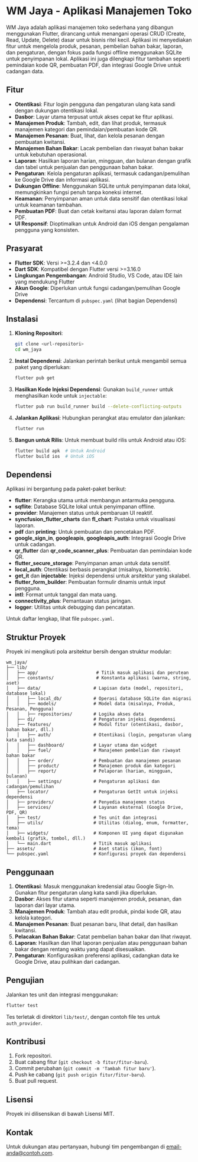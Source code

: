 # WM Jaya - Aplikasi Manajemen Toko

WM Jaya adalah aplikasi manajemen toko sederhana yang dibangun menggunakan Flutter, dirancang untuk menangani operasi CRUD (Create, Read, Update, Delete) dasar untuk bisnis ritel kecil. Aplikasi ini menyediakan fitur untuk mengelola produk, pesanan, pembelian bahan bakar, laporan, dan pengaturan, dengan fokus pada fungsi offline menggunakan SQLite untuk penyimpanan lokal. Aplikasi ini juga dilengkapi fitur tambahan seperti pemindaian kode QR, pembuatan PDF, dan integrasi Google Drive untuk cadangan data.

## Fitur

- **Otentikasi**: Fitur login pengguna dan pengaturan ulang kata sandi dengan dukungan otentikasi lokal.
- **Dasbor**: Layar utama terpusat untuk akses cepat ke fitur aplikasi.
- **Manajemen Produk**: Tambah, edit, dan lihat produk, termasuk manajemen kategori dan pemindaian/pembuatan kode QR.
- **Manajemen Pesanan**: Buat, lihat, dan kelola pesanan dengan pembuatan kwitansi.
- **Manajemen Bahan Bakar**: Lacak pembelian dan riwayat bahan bakar untuk kebutuhan operasional.
- **Laporan**: Hasilkan laporan harian, mingguan, dan bulanan dengan grafik dan tabel untuk penjualan dan penggunaan bahan bakar.
- **Pengaturan**: Kelola pengaturan aplikasi, termasuk cadangan/pemulihan ke Google Drive dan informasi aplikasi.
- **Dukungan Offline**: Menggunakan SQLite untuk penyimpanan data lokal, memungkinkan fungsi penuh tanpa koneksi internet.
- **Keamanan**: Penyimpanan aman untuk data sensitif dan otentikasi lokal untuk keamanan tambahan.
- **Pembuatan PDF**: Buat dan cetak kwitansi atau laporan dalam format PDF.
- **UI Responsif**: Dioptimalkan untuk Android dan iOS dengan pengalaman pengguna yang konsisten.

## Prasyarat

- **Flutter SDK**: Versi >=3.2.4 dan <4.0.0
- **Dart SDK**: Kompatibel dengan Flutter versi >=3.16.0
- **Lingkungan Pengembangan**: Android Studio, VS Code, atau IDE lain yang mendukung Flutter
- **Akun Google**: Diperlukan untuk fungsi cadangan/pemulihan Google Drive
- **Dependensi**: Tercantum di `pubspec.yaml` (lihat bagian Dependensi)

## Instalasi

1. **Kloning Repositori**:
   ```bash
   git clone <url-repositori>
   cd wm_jaya
   ```

2. **Instal Dependensi**:
   Jalankan perintah berikut untuk mengambil semua paket yang diperlukan:
   ```bash
   flutter pub get
   ```

3. **Hasilkan Kode Injeksi Dependensi**:
   Gunakan `build_runner` untuk menghasilkan kode untuk `injectable`:
   ```bash
   flutter pub run build_runner build --delete-conflicting-outputs
   ```

4. **Jalankan Aplikasi**:
   Hubungkan perangkat atau emulator dan jalankan:
   ```bash
   flutter run
   ```

5. **Bangun untuk Rilis**:
   Untuk membuat build rilis untuk Android atau iOS:
   ```bash
   flutter build apk  # Untuk Android
   flutter build ios  # Untuk iOS
   ```

## Dependensi

Aplikasi ini bergantung pada paket-paket berikut:

- **flutter**: Kerangka utama untuk membangun antarmuka pengguna.
- **sqflite**: Database SQLite lokal untuk penyimpanan offline.
- **provider**: Manajemen status untuk pembaruan UI reaktif.
- **syncfusion_flutter_charts** dan **fl_chart**: Pustaka untuk visualisasi laporan.
- **pdf** dan **printing**: Untuk pembuatan dan pencetakan PDF.
- **google_sign_in**, **googleapis**, **googleapis_auth**: Integrasi Google Drive untuk cadangan.
- **qr_flutter** dan **qr_code_scanner_plus**: Pembuatan dan pemindaian kode QR.
- **flutter_secure_storage**: Penyimpanan aman untuk data sensitif.
- **local_auth**: Otentikasi berbasis perangkat (misalnya, biometrik).
- **get_it** dan **injectable**: Injeksi dependensi untuk arsitektur yang skalabel.
- **flutter_form_builder**: Pembuatan formulir dinamis untuk input pengguna.
- **intl**: Format untuk tanggal dan mata uang.
- **connectivity_plus**: Pemantauan status jaringan.
- **logger**: Utilitas untuk debugging dan pencatatan.

Untuk daftar lengkap, lihat file `pubspec.yaml`.

## Struktur Proyek

Proyek ini mengikuti pola arsitektur bersih dengan struktur modular:

```
wm_jaya/
├── lib/
│   ├── app/                      # Titik masuk aplikasi dan perutean
│   ├── constants/                # Konstanta aplikasi (warna, string, aset)
│   ├── data/                    # Lapisan data (model, repositori, database lokal)
│   │   ├── local_db/            # Operasi database SQLite dan migrasi
│   │   ├── models/              # Model data (misalnya, Produk, Pesanan, Pengguna)
│   │   ├── repositories/        # Logika akses data
│   ├── di/                      # Pengaturan injeksi dependensi
│   ├── features/                # Modul fitur (otentikasi, dasbor, bahan bakar, dll.)
│   │   ├── auth/                # Otentikasi (login, pengaturan ulang kata sandi)
│   │   ├── dashboard/           # Layar utama dan widget
│   │   ├── fuel/                # Manajemen pembelian dan riwayat bahan bakar
│   │   ├── order/               # Pembuatan dan manajemen pesanan
│   │   ├── product/             # Manajemen produk dan kategori
│   │   ├── report/              # Pelaporan (harian, mingguan, bulanan)
│   │   ├── settings/            # Pengaturan aplikasi dan cadangan/pemulihan
│   ├── locator/                 # Pengaturan GetIt untuk injeksi dependensi
│   ├── providers/               # Penyedia manajemen status
│   ├── services/                # Layanan eksternal (Google Drive, PDF, QR)
│   ├── test/                    # Tes unit dan integrasi
│   ├── utils/                   # Utilitas (dialog, enum, formatter, tema)
│   ├── widgets/                 # Komponen UI yang dapat digunakan kembali (grafik, tombol, dll.)
│   └── main.dart                # Titik masuk aplikasi
├── assets/                      # Aset statis (ikon, font)
└── pubspec.yaml                 # Konfigurasi proyek dan dependensi
```

## Penggunaan

1. **Otentikasi**: Masuk menggunakan kredensial atau Google Sign-In. Gunakan fitur pengaturan ulang kata sandi jika diperlukan.
2. **Dasbor**: Akses fitur utama seperti manajemen produk, pesanan, dan laporan dari layar utama.
3. **Manajemen Produk**: Tambah atau edit produk, pindai kode QR, atau kelola kategori.
4. **Manajemen Pesanan**: Buat pesanan baru, lihat detail, dan hasilkan kwitansi.
5. **Pelacakan Bahan Bakar**: Catat pembelian bahan bakar dan lihat riwayat.
6. **Laporan**: Hasilkan dan lihat laporan penjualan atau penggunaan bahan bakar dengan rentang waktu yang dapat disesuaikan.
7. **Pengaturan**: Konfigurasikan preferensi aplikasi, cadangkan data ke Google Drive, atau pulihkan dari cadangan.

## Pengujian

Jalankan tes unit dan integrasi menggunakan:
```bash
flutter test
```

Tes terletak di direktori `lib/test/`, dengan contoh file tes untuk `auth_provider`.

## Kontribusi

1. Fork repositori.
2. Buat cabang fitur (`git checkout -b fitur/fitur-baru`).
3. Commit perubahan (`git commit -m 'Tambah fitur baru'`).
4. Push ke cabang (`git push origin fitur/fitur-baru`).
5. Buat pull request.

## Lisensi

Proyek ini dilisensikan di bawah Lisensi MIT.

## Kontak

Untuk dukungan atau pertanyaan, hubungi tim pengembangan di <email-anda@contoh.com>.